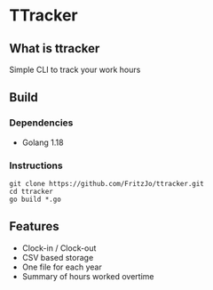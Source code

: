 # TTracker
## What is ttracker
Simple CLI to track your work hours

## Build
### Dependencies
* Golang 1.18

### Instructions
```shell
git clone https://github.com/FritzJo/ttracker.git
cd ttracker
go build *.go
```

## Features
* Clock-in / Clock-out
* CSV based storage
* One file for each year
* Summary of hours worked overtime
